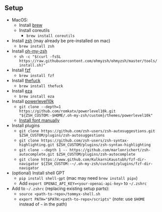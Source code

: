 ## Setup

- MacOS:
    - Install [brew](https://brew.sh/)
    - Install coreutils
        - `brew install coreutils`
- Install [zsh](https://github.com/ohmyzsh/ohmyzsh/wiki/Installing-ZSH) (may already be pre-installed on mac)
    - `brew install zsh`
- Install [oh-my-zsh](https://ohmyz.sh/#install)
    - `sh -c "$(curl -fsSL https://raw.githubusercontent.com/ohmyzsh/ohmyzsh/master/tools/install.sh)"`
- Install [fzf](https://github.com/junegunn/fzf)
    - `brew install fzf`
- Install [thefuck](https://github.com/nvbn/thefuck)
    - `brew install thefuck`
- Install [eza](https://github.com/eza-community/eza)
    - `brew install eza`
- Install [powerlevel10k](https://github.com/romkatv/powerlevel10k)
    - `git clone --depth=1 https://github.com/romkatv/powerlevel10k.git "${ZSH_CUSTOM:-$HOME/.oh-my-zsh/custom}/themes/powerlevel10k"`
    - [Install font manually](https://github.com/romkatv/powerlevel10k?tab=readme-ov-file#manual-font-installation)
- Install plugins
    - `git clone https://github.com/zsh-users/zsh-autosuggestions.git $ZSH_CUSTOM/plugins/zsh-autosuggestions`
    - `git clone https://github.com/zsh-users/zsh-syntax-highlighting.git $ZSH_CUSTOM/plugins/zsh-syntax-highlighting`
    - `git clone --depth 1 -- https://github.com/marlonrichert/zsh-autocomplete.git $ZSH_CUSTOM/plugins/zsh-autocomplete`
    - `git clone https://www.github.com/KulkarniKaustubh/fzf-dir-navigator ${ZSH_CUSTOM:-~/.oh-my-zsh/custom}/plugins/fzf-dir-navigator`
- (optional) Install shell GPT
    - `pip install shell-gpt` (mac may need `brew install pipx`)
    - Add `export OPENAI_API_KEY=<your-openai-api-key>` to `~/.zshrc`
- Add to `~/.zshrc` (replacing existing setup parts):
    - `source <path-to-repo>/tommyx-shell.sh`
    - `export PATH="$PATH:<path-to-repo>/scripts"` (note: use `$HOME` instead of `~` in the path)
